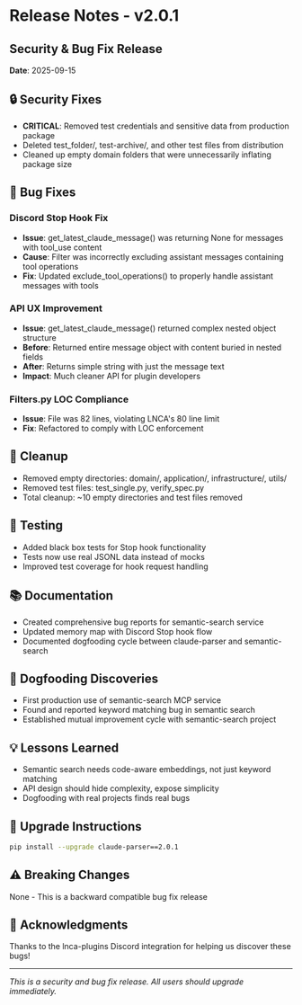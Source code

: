 # Release Notes - v2.0.1

## Security & Bug Fix Release
**Date**: 2025-09-15

## 🔒 Security Fixes
- **CRITICAL**: Removed test credentials and sensitive data from production package
- Deleted test_folder/, test-archive/, and other test files from distribution
- Cleaned up empty domain folders that were unnecessarily inflating package size

## 🐛 Bug Fixes

### Discord Stop Hook Fix
- **Issue**: get_latest_claude_message() was returning None for messages with tool_use content
- **Cause**: Filter was incorrectly excluding assistant messages containing tool operations
- **Fix**: Updated exclude_tool_operations() to properly handle assistant messages with tools

### API UX Improvement
- **Issue**: get_latest_claude_message() returned complex nested object structure
- **Before**: Returned entire message object with content buried in nested fields
- **After**: Returns simple string with just the message text
- **Impact**: Much cleaner API for plugin developers

### Filters.py LOC Compliance
- **Issue**: File was 82 lines, violating LNCA's 80 line limit
- **Fix**: Refactored to comply with LOC enforcement

## 📁 Cleanup
- Removed empty directories: domain/, application/, infrastructure/, utils/
- Removed test files: test_single.py, verify_spec.py
- Total cleanup: ~10 empty directories and test files removed

## 🧪 Testing
- Added black box tests for Stop hook functionality
- Tests now use real JSONL data instead of mocks
- Improved test coverage for hook request handling

## 📚 Documentation
- Created comprehensive bug reports for semantic-search service
- Updated memory map with Discord Stop hook flow
- Documented dogfooding cycle between claude-parser and semantic-search

## 🔄 Dogfooding Discoveries
- First production use of semantic-search MCP service
- Found and reported keyword matching bug in semantic search
- Established mutual improvement cycle with semantic-search project

## 💡 Lessons Learned
- Semantic search needs code-aware embeddings, not just keyword matching
- API design should hide complexity, expose simplicity
- Dogfooding with real projects finds real bugs

## 🚀 Upgrade Instructions
```bash
pip install --upgrade claude-parser==2.0.1
```

## ⚠️ Breaking Changes
None - This is a backward compatible bug fix release

## 🙏 Acknowledgments
Thanks to the lnca-plugins Discord integration for helping us discover these bugs!

---
*This is a security and bug fix release. All users should upgrade immediately.*